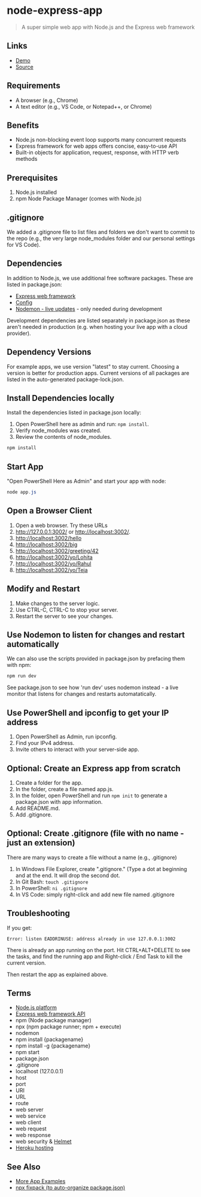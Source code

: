 # node-express-app

> A super simple web app with Node.js and the Express web framework

## Links

- [Demo](https://node-express-app-563.herokuapp.com/)
- [Source](https://github.com/denisecase/node-express-app)

## Requirements

- A browser (e.g., Chrome)
- A text editor (e.g., VS Code, or Notepad++, or Chrome)

## Benefits

- Node.js non-blocking event loop supports many concurrent requests
- Express framework for web apps offers concise, easy-to-use API
- Built-in objects for application, request, response, with HTTP verb methods

## Prerequisites

1. Node.js installed
2. npm Node Package Manager (comes with Node.js)

## .gitignore

We added a .gitignore file to list files and folders we don't want to commit to the repo (e.g., the very large node_modules folder and our personal settings for VS Code).

## Dependencies

In addition to Node.js, we use additional free software packages.
These are listed in package.json:

- [Express web framework](https://expressjs.com/)
- [Config](https://www.npmjs.com/package/config)
- [Nodemon - live updates](https://nodemon.io/) - only needed during development

Development dependencies are listed separately in package.json as these aren't needed in production (e.g. when hosting your live app with a cloud provider).

## Dependency Versions

For example apps, we use version "latest" to stay current. Choosing a version is better for production apps. Current versions of all packages are listed in the auto-generated package-lock.json.

## Install Dependencies locally

Install the dependencies listed in package.json locally:

1. Open PowerShell here as admin and run: `npm install`.
2. Verify node_modules was created.
3. Review the contents of node_modules.

```PowerShell
npm install
```

## Start App

"Open PowerShell Here as Admin" and start your app with node: 

```PowerShell
node app.js
```

## Open a Browser Client

1. Open a web browser. Try these URLs
1. <http://127.0.0.1:3002/> or <http://localhost:3002/>.
1. <http://localhost:3002/hello>
1. <http://localhost:3002/big>
1. <http://localhost:3002/greeting/42>
1. <http://localhost:3002/yo/Lohita>
1. <http://localhost:3002/yo/Rahul>
1. <http://localhost:3002/yo/Teja>

## Modify and Restart

1. Make changes to the server logic.
1. Use CTRL-C, CTRL-C to stop your server.
1. Restart the server to see your changes.

## Use Nodemon to listen for changes and restart automatically

We can also use the scripts provided in package.json by prefacing them with npm:

```PowerShell
npm run dev
```

See package.json to see how 'run dev' uses nodemon instead - a live monitor that listens for changes and restarts automatatically.

## Use PowerShell and ipconfig to get your IP address

1. Open PowerShell as Admin, run ipconfig.
1. Find your IPv4 address.
1. Invite others to interact with your server-side app.

## Optional: Create an Express app from scratch

1. Create a folder for the app.
1. In the folder, create a file named app.js.
1. In the folder, open PowerShell and run `npm init` to generate a package.json with app information.
1. Add README.md.
1. Add .gitignore.

## Optional: Create .gitignore (file with no name - just an extension)

There are many ways to create a file without a name (e.g., .gitignore)

1. In Windows File Explorer, create ".gitignore." (Type a dot at beginning and at the end. It will drop the second dot.
2. In Git Bash: `touch .gitignore`
3. In PowerShell:  `ni .gitignore`
4. In VS Code: simply right-click and add new file named .gitignore

## Troubleshooting

If you get:

`Error: listen EADDRINUSE: address already in use 127.0.0.1:3002`

There is already an app running on the port. Hit CTRL+ALT+DELETE to see the tasks, and find the running app and Right-click / End Task to kill the current version.

Then restart the app as explained above.

## Terms

- [Node.js platform](https://nodejs.org/en/)
- [Express web framework API](https://expressjs.com/en/api.html)
- npm (Node package manager)
- npx (npm package runner; npm + execute)
- nodemon
- npm install {packagename}
- npm install -g {packagename}
- npm start
- package.json
- .gitignore
- localhost (127.0.0.1)
- host
- port
- URI
- URL
- route
- web server
- web service
- web client
- web request
- web response
- web security & [Helmet](https://helmetjs.github.io/)
- [Heroku hosting](https://devcenter.heroku.com/articles/deploying-nodejs)

## See Also

- [More App Examples](https://profcase.github.io/web-apps-list/)
- [npx fixpack (to auto-organize package.json)](https://www.npmjs.com/package/fixpack)
